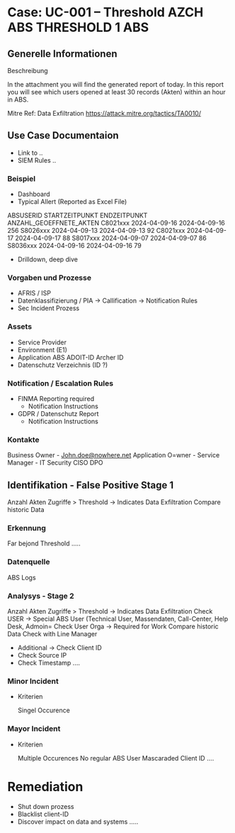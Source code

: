 # Case:  UC-001 – Threshold AZCH ABS THRESHOLD 1 ABS 

## Generelle Informationen 
Beschreibung 

In the attachment you will find the generated report of today. In this report you will see which users opened at least 30 records (Akten) within an hour in ABS. 



Mitre Ref: Data Exfiltration https://attack.mitre.org/tactics/TA0010/


## Use Case Documentaion

- Link to ..
- SIEM Rules ..

### Beispiel

- Dashboard
- Typical Allert  (Reported as Excel File)

ABSUSERID	STARTZEITPUNKT	ENDZEITPUNKT	ANZAHL_GEOEFFNETE_AKTEN
C8021xxx	2024-04-09-16	2024-04-09-16	256
S8026xxx	2024-04-09-13	2024-04-09-13	92
C8021xxx	2024-04-09-17	2024-04-09-17	88
S8017xxx	2024-04-09-07	2024-04-09-07	86
S8036xxx	2024-04-09-16	2024-04-09-16	79

- Drilldown, deep dive

### Vorgaben und Prozesse 
- AFRIS / ISP
- Datenklassifizierung  / PIA -> Callification -> Notification Rules
- Sec Incident Prozess

### Assets

- Service Provider
- Environment (E1)
- Application ABS
    ADOIT-ID
    Archer ID
- Datenschutz Verzeichnis (ID ?)

### Notification / Escalation Rules

- FINMA Reporting required
    - Notification Instructions
- GDPR / Datenschutz Report 
    - Notification Instructions


### Kontakte 

Business Owner - John.doe@nowhere.net
Application O=wner - 
Service Manager -
IT Security
CISO
DPO

## Identifikation - False Positive Stage 1

Anzahl Akten Zugriffe > Threshold -> Indicates Data Exfiltration
Compare historic Data

### Erkennung 

Far bejond Threshold
.....
      
### Datenquelle 

ABS Logs

### Analysys - Stage 2

Anzahl Akten Zugriffe > Threshold -> Indicates Data Exfiltration
Check USER -> Special ABS User (Technical  User, Massendaten, Call-Center, Help Desk, Admoin=
Check User Orga -> Required for Work
Compare historic Data
Check with Line Manager

- Additional -> Check Client ID
- Check Source IP
- Check Timestamp
....

### Minor Incident

- Kriterien

	Singel Occurence

### Mayor Incident

- Kriterien

	Multiple Occurences
    No regular ABS User
    Mascaraded Client ID ....
    

# Remediation 

- Shut down prozess
- Blacklist client-ID
- Discover impact on data and systems
.....
